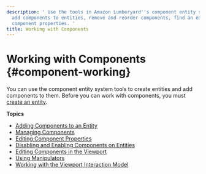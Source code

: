 ```yaml
---
description: ' Use the tools in Amazon Lumberyard''s component entity system to create entities,
  add components to entities, remove and reorder components, find an entity, and edit
  component properties. '
title: Working with Components
---
```

# Working with Components {#component-working}

You can use the component entity system tools to create entities and add components to them\. Before you can work with components, you must [create an entity](/docs/userguide/creating-entity.md)\.

**Topics**
+ [Adding Components to an Entity](/docs/userguide/components/working-adding.md)
+ [Managing Components](/docs/userguide/creating-adding-components.md)
+ [Editing Component Properties](/docs/userguide/editing-component-properties.md)
+ [Disabling and Enabling Components on Entities](/docs/userguide/enabling-disabling-components.md)
+ [Editing Components in the Viewport](/docs/userguide/edit-mode-for-components.md)
+ [Using Manipulators](/docs/userguide/components/manipulators-using.md)
+ [Working with the Viewport Interaction Model](/docs/userguide/working-with-viewport-interaction-model.md)